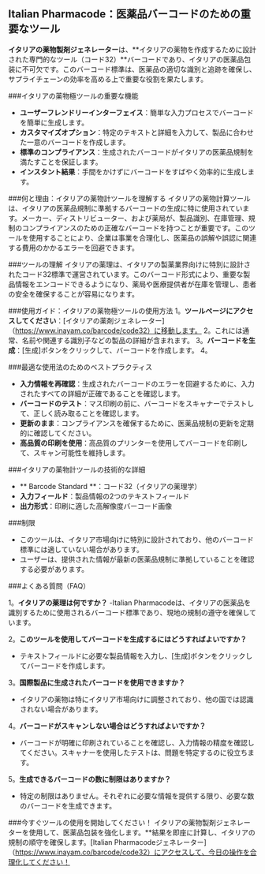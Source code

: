 ## Italian Pharmacode：医薬品バーコードのための重要なツール

**イタリアの薬物製剤ジェネレーター**は、**イタリアの薬物を作成するために設計された専門的なツール（コード32）**バーコードであり、イタリアの医薬品包装に不可欠です。このバーコード標準は、医薬品の適切な識別と追跡を確保し、サプライチェーンの効率を高める上で重要な役割を果たします。

###イタリアの薬物極ツールの重要な機能
-  **ユーザーフレンドリーインターフェイス**：簡単な入力プロセスでバーコードを簡単に生成します。
-  **カスタマイズオプション**：特定のテキストと詳細を入力して、製品に合わせた一意のバーコードを作成します。
-  **標準のコンプライアンス**：生成されたバーコードがイタリアの医薬品規制を満たすことを保証します。
-  **インスタント結果**：手間をかけずにバーコードをすばやく効率的に生成します。

###何と理由：イタリアの薬物計ツールを理解する
イタリアの薬物計算ツールは、イタリアの医薬品規制に準拠するバーコードの生成に特に使用されています。メーカー、ディストリビューター、および薬局が、製品識別、在庫管理、規制のコンプライアンスのための正確なバーコードを持つことが重要です。このツールを使用することにより、企業は事業を合理化し、医薬品の誤解や誤認に関連する費用のかかるエラーを回避できます。

###ツールの理解
イタリアの薬理は、イタリアの製薬業界向けに特別に設計されたコード32標準で運営されています。このバーコード形式により、重要な製品情報をエンコードできるようになり、薬局や医療提供者が在庫を管理し、患者の安全を確保することが容易になります。

###使用ガイド：イタリアの薬物極ツールの使用方法
1。**ツールページにアクセスしてください**：[イタリアの薬剤ジェネレーター]（https://www.inayam.co/barcode/code32）に移動します。
2。これには通常、名前や関連する識別子などの製品の詳細が含まれます。
3。**バーコードを生成**：[生成]ボタンをクリックして、バーコードを作成します。
4。

###最適な使用法のためのベストプラクティス
-  **入力情報を再確認**：生成されたバーコードのエラーを回避するために、入力されたすべての詳細が正確であることを確認します。
-  **バーコードのテスト**：マス印刷の前に、バーコードをスキャナーでテストして、正しく読み取ることを確認します。
-  **更新のまま**：コンプライアンスを確保するために、医薬品規制の更新を定期的に確認してください。
-  **高品質の印刷を使用**：高品質のプリンターを使用してバーコードを印刷して、スキャン可能性を維持します。

###イタリアの薬物計ツールの技術的な詳細
-  ** Barcode Standard **：コード32（イタリアの薬理学）
-  **入力フィールド**：製品情報の2つのテキストフィールド
-  **出力形式**：印刷に適した高解像度バーコード画像

###制限
- このツールは、イタリア市場向けに特別に設計されており、他のバーコード標準には適していない場合があります。
- ユーザーは、提供された情報が最新の医薬品規制に準拠していることを確認する必要があります。

###よくある質問（FAQ）

1。**イタリアの薬理は何ですか？**
-Italian Pharmacodeは、イタリアの医薬品を識別するために使用されるバーコード標準であり、現地の規制の遵守を確保しています。

2。**このツールを使用してバーコードを生成するにはどうすればよいですか？**
- テキストフィールドに必要な製品情報を入力し、[生成]ボタンをクリックしてバーコードを作成します。

3。**国際製品に生成されたバーコードを使用できますか？**
- イタリアの薬物は特にイタリア市場向けに調整されており、他の国では認識されない場合があります。

4。**バーコードがスキャンしない場合はどうすればよいですか？**
- バーコードが明確に印刷されていることを確認し、入力情報の精度を確認してください。スキャナーを使用したテストは、問題を特定するのに役立ちます。

5。**生成できるバーコードの数に制限はありますか？**
- 特定の制限はありません。それぞれに必要な情報を提供する限り、必要な数のバーコードを生成できます。

###今すぐツールの使用を開始してください！
イタリアの薬物製剤ジェネレーターを使用して、医薬品包装を強化します。**結果を即座に計算し、イタリアの規制の順守を確保します。[Italian Pharmacodeジェネレーター]（https://www.inayam.co/barcode/code32）にアクセスして、今日の操作を合理化してください！